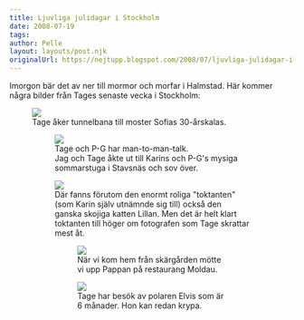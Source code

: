 ```yaml
---
title: Ljuvliga julidagar i Stockholm
date: 2008-07-19
tags: 	
author: Pelle
layout: layouts/post.njk
originalUrl: https://nejtupp.blogspot.com/2008/07/ljuvliga-julidagar-i-stockholm.html
---
```


Imorgon bär det av ner till mormor och morfar i Halmstad. Här kommer några bilder från Tages senaste vecka i Stockholm:

<figure>
	<img src="../../../img/2008/07/_MG_5093_1024pix.jpg">
	<figcaption>Tage åker tunnelbana till moster Sofias 30-årskalas.</figcaption>

<figure>
	<img src="../../../img/2008/07/HosKarin%26PG+019.jpg">
	<figcaption>Tage och P-G har man-to-man-talk. <br>Jag och Tage åkte ut till Karins och P-G&apos;s mysiga sommarstuga i Stavsnäs och sov över.
    </figcaption>
</figure>
<figure>
    <img src="../../../img/2008/07/HosKarin%26PG+017.jpg">
	<figcaption>Där fanns förutom den enormt roliga "toktanten" (som Karin själv utnämnde sig till) också den ganska skojiga katten Lillan. Men det är helt klart toktanten till höger om fotografen som Tage skrattar mest åt.
    </figcaption>

<figure> 
    <img src="../../../img/2008/07/_MG_5128_1024pix.jpg">
	<figcaption>När vi kom hem från skärgården mötte vi upp Pappan på restaurang Moldau.</figcaption>
</figure>

<figure>
    <img src="../../../img/2008/07/Tage_Elvis.jpg">
	<figcaption>Tage har besök av polaren Elvis som är 6 månader. Hon kan redan krypa.</figcaption>
</figure>
